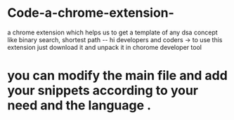 # Code-a-chrome-extension-
a chrome extension which helps us to get a template of any dsa concept like binary search, shortest path 
-- hi developers and coders
   -> to use this extension just download it and unpack it in chorome developer tool
   
# you can modify the main file and add your snippets according to your need and the language .

